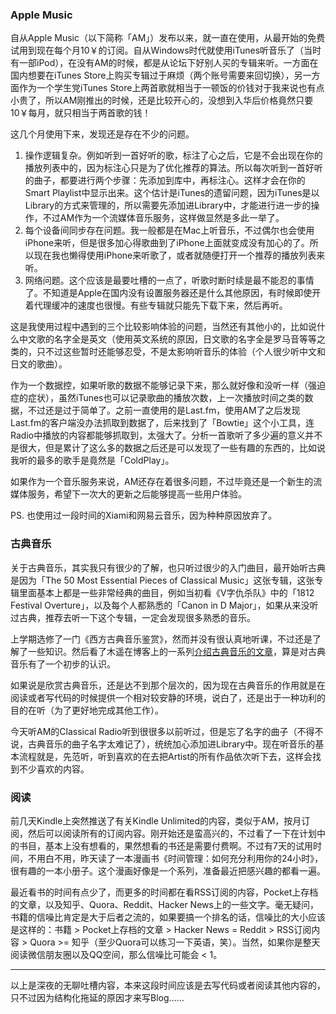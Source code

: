
### Apple Music

自从Apple Music（以下简称「AM」）发布以来，就一直在使用，从最开始的免费试用到现在每个月10￥的订阅。自从Windows时代就使用iTunes听音乐了（当时有一部iPod），在没有AM的时候，都是从论坛下好别人买的专辑来听。一方面在国内想要在iTunes Store上购买专辑过于麻烦（两个账号需要来回切换），另一方面作为一个学生党iTunes Store上两首歌就相当于一顿饭的价钱对于我来说也有点小贵了，所以AM刚推出的时候，还是比较开心的，没想到入华后价格竟然只要10￥每月，就只相当于两首歌的钱！

这几个月使用下来，发现还是存在不少的问题。

1. 操作逻辑复杂。例如听到一首好听的歌，标注了心之后，它是不会出现在你的播放列表中的，因为标注心只是为了优化推荐的算法。所以每次听到一首好听的曲子，都要进行两个步骤：先添加到库中，再标注心。这样才会在你的Smart Playlist中显示出来。这个估计是iTunes的遗留问题，因为iTunes是以Library的方式来管理的，所以需要先添加进Library中，才能进行进一步的操作，不过AM作为一个流媒体音乐服务，这样做显然是多此一举了。
2. 每个设备间同步存在问题。我一般都是在Mac上听音乐，不过偶尔也会使用iPhone来听，但是很多加心得歌曲到了iPhone上面就变成没有加心的了。所以现在我也懒得使用iPhone来听歌了，或者就随便打开一个推荐的播放列表来听。
3. 网络问题。这个应该是最要吐槽的一点了，听歌时断时续是最不能忍的事情了。不知道是Apple在国内没有设置服务器还是什么其他原因，有时候即使开着代理缓冲的速度也很慢。有些专辑就只能先下载下来，然后再听。

这是我使用过程中遇到的三个比较影响体验的问题，当然还有其他小的，比如说什么中文歌的名字全是英文（使用英文系统的原因，日文歌的名字全是罗马音等等之类的，只不过这些暂时还能够忍受，不是太影响听音乐的体验（个人很少听中文和日文的歌曲）。

作为一个数据控，如果听歌的数据不能够记录下来，那么就好像和没听一样（强迫症的症状），虽然iTunes也可以记录歌曲的播放次数，上一次播放时间之类的数据，不过还是过于简单了。之前一直使用的是Last.fm，使用AM了之后发现Last.fm的客户端没办法抓取到数据了，后来找到了「Bowtie」这个小工具，连Radio中播放的内容都能够抓取到，太强大了。分析一首歌听了多少遍的意义并不是很大，但是累计了这么多的数据之后还是可以发现了一些有趣的东西的，比如说我听的最多的歌手是竟然是「ColdPlay」。

如果作为一个音乐服务来说，AM还存在着很多问题，不过毕竟还是一个新生的流媒体服务，希望下一次大的更新之后能够提高一些用户体验。

PS. 也使用过一段时间的Xiami和网易云音乐，因为种种原因放弃了。

### 古典音乐

关于古典音乐，其实我只有很少的了解，也只听过很少的入门曲目，最开始听古典是因为「The 50 Most Essential Pieces of Classical Music」这张专辑，这张专辑里面基本上都是一些非常经典的曲目，例如当初看《V字仇杀队》中的「1812 Festival Overture」，以及每个人都熟悉的「Canon in D Major」，如果从来没听过古典，推荐去听一下这个专辑，一定会发现很多熟悉的音乐。

上学期选修了一门《西方古典音乐鉴赏》，然而并没有很认真地听课，不过还是了解了一些知识。然后看了木遥在博客上的一系列[介绍古典音乐的文章](http://blog.farmostwood.net/305.html)，算是对古典音乐有了一个初步的认识。

如果说是欣赏古典音乐，还是达不到那个层次的，因为现在古典音乐的作用就是在阅读或者写代码的时候提供一个相对较安静的环境，说白了，还是出于一种功利的目的在听（为了更好地完成其他工作）。

今天听AM的Classical Radio听到很很多以前听过，但是忘了名字的曲子（不得不说，古典音乐的曲子名字太难记了），统统加心添加进Library中。现在听音乐的基本流程就是，先范听，听到喜欢的在去把Artist的所有作品依次听下去，这样会找到不少喜欢的内容。

### 阅读

前几天Kindle上突然推送了有关Kindle Unlimited的内容，类似于AM，按月订阅，然后可以阅读所有的订阅内容。刚开始还是蛮高兴的，不过看了一下在计划中的书目，基本上没有想看的，果然想看的书还是需要付费啊。不过有7天的试用时间，不用白不用，昨天读了一本漫画书《时间管理：如何充分利用你的24小时》，很有趣的一本小册子。这个漫画好像是一个系列，准备最近把感兴趣的都看一遍。

最近看书的时间有点少了，而更多的时间都在看RSS订阅的内容，Pocket上存档的文章，以及知乎、Quora、Reddit、Hacker News上的一些文字。毫无疑问，书籍的信噪比肯定是大于后者之流的，如果要搞一个排名的话，信噪比的大小应该是这样的：书籍 > Pocket上存档的文章 > Hacker News = Reddit > RSS订阅内容 > Quora >= 知乎（至少Quora可以练习一下英语，笑）。当然，如果你是整天阅读微信朋友圈以及QQ空间，那么信噪比可能会 < 1。

---

以上是深夜的无聊吐槽内容，本来这段时间应该是去写代码或者阅读其他内容的，只不过因为结构化拖延的原因才来写Blog……
